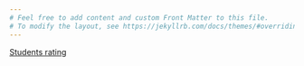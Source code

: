 ```yaml
---
# Feel free to add content and custom Front Matter to this file.
# To modify the layout, see https://jekyllrb.com/docs/themes/#overriding-theme-defaults
---
```


[Students rating](/rating.html) 
